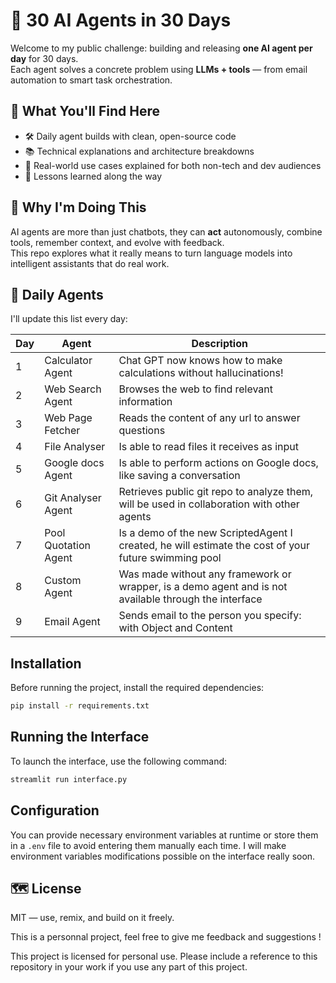 # 🤖 30 AI Agents in 30 Days

Welcome to my public challenge: building and releasing **one AI agent per day** for 30 days.  
Each agent solves a concrete problem using **LLMs + tools** — from email automation to smart task orchestration.

## 🌟 What You'll Find Here

- 🛠️ Daily agent builds with clean, open-source code  
- 📚 Technical explanations and architecture breakdowns  
- 💬 Real-world use cases explained for both non-tech and dev audiences  
- 🧪 Lessons learned along the way  

## 🚀 Why I'm Doing This

AI agents are more than just chatbots, they can **act** autonomously, combine tools, remember context, and evolve with feedback.  
This repo explores what it really means to turn language models into intelligent assistants that do real work.

## 📅 Daily Agents

I'll update this list every day:

| Day | Agent | Description |
|-----|-------|-------------|
| 1   | Calculator Agent | Chat GPT now knows how to make calculations without hallucinations! |
| 2   | Web Search Agent   | Browses the web to find relevant information    |
| 3   | Web Page Fetcher   | Reads the content of any url to answer questions   |
| 4   | File Analyser   | Is able to read files it receives as input  |
| 5   | Google docs Agent  | Is able to perform actions on Google docs, like saving a conversation  |
| 6  | Git Analyser Agent  | Retrieves public git repo to analyze them, will be used in collaboration with other agents  |
| 7  | Pool Quotation Agent  | Is a demo of the new ScriptedAgent I created, he will estimate the cost of your future swimming pool  |
| 8  | Custom Agent | Was made without any framework or wrapper, is a demo agent and is not available through the interface  |
| 9  | Email Agent | Sends email to the person you specify: with Object and Content|


## Installation

Before running the project, install the required dependencies:

```bash
pip install -r requirements.txt
```

## Running the Interface

To launch the interface, use the following command:

```bash
streamlit run interface.py
```

## Configuration

You can provide necessary environment variables at runtime or store them in a `.env` file to avoid entering them manually each time. I will make environment variables modifications possible on the interface really soon.


## 🗺️ License

MIT — use, remix, and build on it freely.

This is a personnal project, feel free to give me feedback and suggestions !

This project is licensed for personal use. Please include a reference to this repository in your work if you use any part of this project.